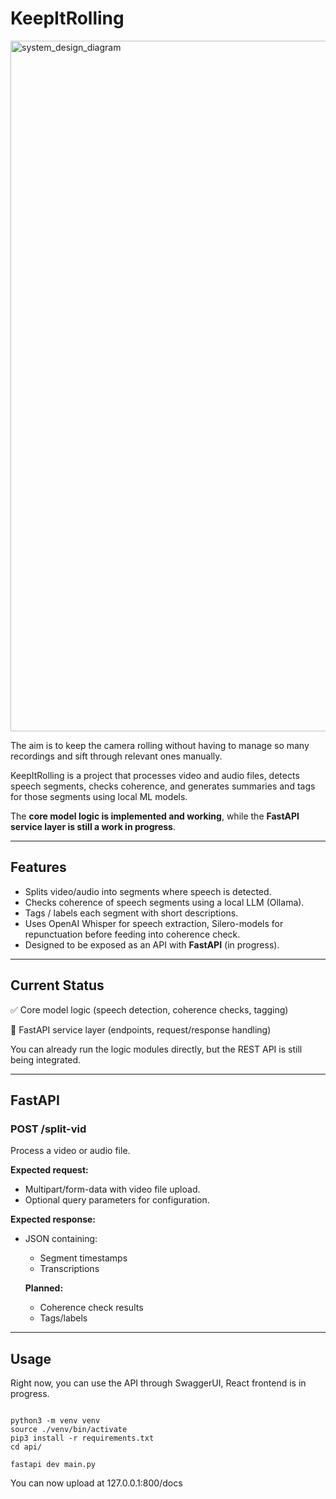 # KeepItRolling

<img width="1475" height="1105" alt="system_design_diagram" src="https://github.com/user-attachments/assets/7aa595d3-3948-4607-917b-909416c272e8" />

The aim is to keep the camera rolling without having to manage so many recordings and sift through relevant ones manually.

KeepItRolling is a project that processes video and audio files, detects speech segments, checks coherence, and generates summaries and tags for those segments using local ML models.

The **core model logic is implemented and working**, while the **FastAPI service layer is still a work in progress**.

---

## Features

- Splits video/audio into segments where speech is detected.  
- Checks coherence of speech segments using a local LLM (Ollama).  
- Tags / labels each segment with short descriptions.  
- Uses OpenAI Whisper for speech extraction, Silero-models for repunctuation before feeding into coherence check.
- Designed to be exposed as an API with **FastAPI** (in progress).

---

## Current Status

✅ Core model logic (speech detection, coherence checks, tagging)

🚧 FastAPI service layer (endpoints, request/response handling)  

You can already run the logic modules directly, but the REST API is still being integrated.

---

## FastAPI

### POST /split-vid
Process a video or audio file.

**Expected request:**
- Multipart/form-data with video file upload.
- Optional query parameters for configuration.

**Expected response:**
- JSON containing:
  - Segment timestamps
  - Transcriptions  

  **Planned:**
  - Coherence check results
  - Tags/labels

---

## Usage

Right now, you can use the API through SwaggerUI, React frontend is in progress.

```

python3 -m venv venv
source ./venv/bin/activate
pip3 install -r requirements.txt
cd api/

fastapi dev main.py

```

You can now upload at 127.0.0.1:800/docs
